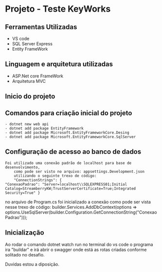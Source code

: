 # Projeto - Teste KeyWorks 

## Ferramentas Utilizadas

- VS code
- SQL Server Express
- Entity FrameWork


## Linguagem e arquitetura utilizadas

- ASP.Net core FrameWork 
- Arquitetura MVC

## Inicio do projeto

## Comandos para criação inicial do projeto
 
    - dotnet new web api
    - dotnet add package EntityFramework
    - dotnet add package Microsoft.EntityFrameworkCore.Desing
    - dotnet add package Microsoft.EntityFrameworkCore.SqlServer
    
## Configuração de acesso ao banco de dados

    Foi utilizado uma conexão padrão de localhost para base de desenvolvimento,
        como pode ser visto no arquivo: appsettings.Development.json
        utilizando o seguinte trexo de código:
        "ConnectionStrings": {
    "ConexaoPadrao": "Server=localhost\\SQLEXPRESS01;Initial Catalog=StreamberryKW;TrustServerCertificate=True;Integrated Security=True" }
  
  no arquivo de Program.cs foi inicializado a conexão como pode ser vista nesse 
  trexo de código:
  builder.Services.AddDbContext<ContextMovies>(options =>
    options.UseSqlServer(builder.Configuration.GetConnectionString("ConexaoPadrao")));

## Inicialização

Ao rodar o comando dotnet watch run no terminal do vs code o programa ira "buildar" e irá abrir o swagger onde está as rotas criadas conforme solitado no desafio.



Duvidas estou a diposição.
